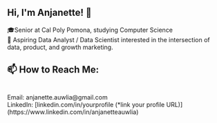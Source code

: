 ## Hi, I'm Anjanette! 👋

<!--
**anjanetttee/anjanetttee** is a ✨ _special_ ✨ repository because its `README.md` (this file) appears on your GitHub profile.

Here are some ideas to get you started:

- 🔭 I’m currently working on ...
- 🌱 I’m currently learning ...
- 👯 I’m looking to collaborate on ...
- 🤔 I’m looking for help with ...
- 💬 Ask me about ...
- 📫 How to reach me: ...
- 😄 Pronouns: ...
- ⚡ Fun fact: ...
-->
🎓Senior at Cal Poly Pomona, studying Computer Science
<br>
🌱 Aspiring Data Analyst / Data Scientist interested in the intersection of data, product, and growth marketing.

<h2>📫 How to Reach Me:</h2>
<br>
Email: anjanette.auwlia@gmail.com
<br>
LinkedIn: [linkedin.com/in/yourprofile (*link your profile URL)](https://www.linkedin.com/in/anjanetteauwlia)

